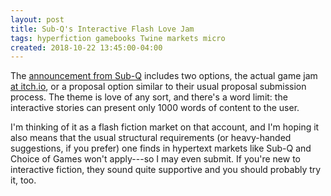 ```yaml
---
layout: post
title: Sub-Q's Interactive Flash Love Jam
tags: hyperfiction gamebooks Twine markets micro
created: 2018-10-22 13:45:00-04:00
---
```

The [announcement from Sub-Q](https://sub-q.com/announcing-sub-q-jam-a-game-jam-and-limited-submission-window-from-sub-q-magazine/) includes two options, the actual game jam [at itch.io](https://itch.io/jam/subqjam), or a proposal option similar to their usual proposal submission process.  The theme is love of any sort, and there's a word limit: the interactive stories can present only 1000 words of content to the user.

I'm thinking of it as a flash fiction market on that account, and I'm hoping it also means that the usual structural requirements (or heavy-handed suggestions, if you prefer) one finds in hypertext markets like Sub-Q and Choice of Games won't apply---so I may even submit.  If you're new to interactive fiction, they sound quite supportive and you should probably try it, too.
